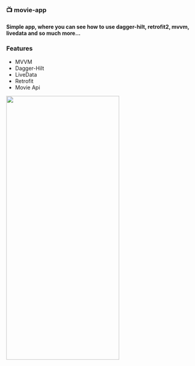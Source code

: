 ### 📺 movie-app
#### Simple app, where you can see how to use dagger-hilt, retrofit2, mvvm, livedata and so much more...

### Features
- MVVM
- Dagger-Hilt
- LiveData
- Retrofit
- Movie Api

<img src="https://github.com/oybekjon94/movie-app/assets/91370134/b8ea8406-10ca-4536-9da5-b9c21f635556"  width="300" height="700" />


